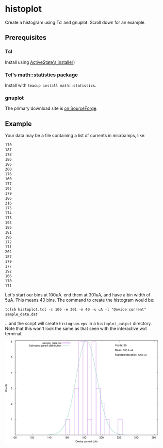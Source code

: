 # histoplot #

Create a histogram using Tcl and gnuplot.  Scroll down for an example.

## Prerequisites ##

### Tcl ###

Install
using
[ActiveState's installer](http://www.activestate.com/activetcl/downloads))

### Tcl's math::statistics package ###

Install with `teacup install math::statistics`.

### gnuplot ###

The primary download site is [on SourceForge](https://sourceforge.net/projects/gnuplot/files/gnuplot/).

## Example ##

Your data may be a file containing a list of currents in microamps, like:

	170
	187
	178
	186
	186
	200
	176
	160
	177
	192
	179
	186
	216
	175
	174
	173
	193
	186
	181
	196
	172
	171
	202
	187
	179
	177
	192
	166
	170
	171

Let's start our bins at 100uA, end them at 301uA, and have a bin width
of 5uA.  This means 40 bins.  The command to create the histogram
would be:

    tclsh histoplot.tcl -s 100 -e 301 -n 40 -u uA -l "Device current" sample_data.dat

...and the script will create `histogram.eps` in a `histoplot_output`
directory.  Note that this won't look the same as that seen with the
interactive wxt terminal.

![Sample histogram](/example/histogram.png?raw=true "Sample histoplot output")


